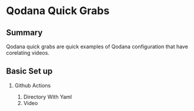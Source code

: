 # Qodana Quick Grabs

## Summary
Qodana quick grabs are quick examples of Qodana configuration that have corelating videos. 

## Basic Set up
<ol>
    <li>Github Actions</li>
        <ol>
            <li>Directory With Yaml</li>
            <li>Video</li>
        </ol>
</ol>
    